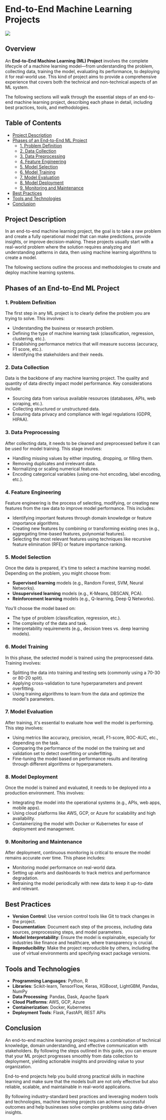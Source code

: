 # End-to-End Machine Learning Projects

![](https://github.com/Lucky-akash321/End-to-End-Machine-Learning-Projects/blob/main/0_d45LaijfljvGLqUH.png)


## Overview

An **End-to-End Machine Learning (ML) Project** involves the complete lifecycle of a machine learning model—from understanding the problem, collecting data, training the model, evaluating its performance, to deploying it for real-world use. This kind of project aims to provide a comprehensive experience that covers both the technical and non-technical aspects of an ML system.

The following sections will walk through the essential steps of an end-to-end machine learning project, describing each phase in detail, including best practices, tools, and methodologies.

## Table of Contents

- [Project Description](#project-description)
- [Phases of an End-to-End ML Project](#phases-of-an-end-to-end-ml-project)
  - [1. Problem Definition](#1-problem-definition)
  - [2. Data Collection](#2-data-collection)
  - [3. Data Preprocessing](#3-data-preprocessing)
  - [4. Feature Engineering](#4-feature-engineering)
  - [5. Model Selection](#5-model-selection)
  - [6. Model Training](#6-model-training)
  - [7. Model Evaluation](#7-model-evaluation)
  - [8. Model Deployment](#8-model-deployment)
  - [9. Monitoring and Maintenance](#9-monitoring-and-maintenance)
- [Best Practices](#best-practices)
- [Tools and Technologies](#tools-and-technologies)
- [Conclusion](#conclusion)

## Project Description

In an end-to-end machine learning project, the goal is to take a raw problem and create a fully operational model that can make predictions, provide insights, or improve decision-making. These projects usually start with a real-world problem where the solution requires analyzing and understanding patterns in data, then using machine learning algorithms to create a model.

The following sections outline the process and methodologies to create and deploy machine learning systems.

## Phases of an End-to-End ML Project

### 1. Problem Definition

The first step in any ML project is to clearly define the problem you are trying to solve. This involves:

- Understanding the business or research problem.
- Defining the type of machine learning task (classification, regression, clustering, etc.).
- Establishing performance metrics that will measure success (accuracy, F1 score, etc.).
- Identifying the stakeholders and their needs.

### 2. Data Collection

Data is the backbone of any machine learning project. The quality and quantity of data directly impact model performance. Key considerations include:

- Sourcing data from various available resources (databases, APIs, web scraping, etc.).
- Collecting structured or unstructured data.
- Ensuring data privacy and compliance with legal regulations (GDPR, HIPAA).

### 3. Data Preprocessing

After collecting data, it needs to be cleaned and preprocessed before it can be used for model training. This stage involves:

- Handling missing values by either imputing, dropping, or filling them.
- Removing duplicates and irrelevant data.
- Normalizing or scaling numerical features.
- Encoding categorical variables (using one-hot encoding, label encoding, etc.).

### 4. Feature Engineering

Feature engineering is the process of selecting, modifying, or creating new features from the raw data to improve model performance. This includes:

- Identifying important features through domain knowledge or feature importance algorithms.
- Creating new features by combining or transforming existing ones (e.g., aggregating time-based features, polynomial features).
- Selecting the most relevant features using techniques like recursive feature elimination (RFE) or feature importance ranking.

### 5. Model Selection

Once the data is prepared, it's time to select a machine learning model. Depending on the problem, you might choose from:

- **Supervised learning** models (e.g., Random Forest, SVM, Neural Networks).
- **Unsupervised learning** models (e.g., K-Means, DBSCAN, PCA).
- **Reinforcement learning** models (e.g., Q-learning, Deep Q Networks).

You’ll choose the model based on:

- The type of problem (classification, regression, etc.).
- The complexity of the data and task.
- Interpretability requirements (e.g., decision trees vs. deep learning models).

### 6. Model Training

In this phase, the selected model is trained using the preprocessed data. Training involves:

- Splitting the data into training and testing sets (commonly using a 70-30 or 80-20 split).
- Applying cross-validation to tune hyperparameters and prevent overfitting.
- Using training algorithms to learn from the data and optimize the model's parameters.

### 7. Model Evaluation

After training, it's essential to evaluate how well the model is performing. This step involves:

- Using metrics like accuracy, precision, recall, F1-score, ROC-AUC, etc., depending on the task.
- Comparing the performance of the model on the training set and validation set to detect overfitting or underfitting.
- Fine-tuning the model based on performance results and iterating through different algorithms or hyperparameters.

### 8. Model Deployment

Once the model is trained and evaluated, it needs to be deployed into a production environment. This involves:

- Integrating the model into the operational systems (e.g., APIs, web apps, mobile apps).
- Using cloud platforms like AWS, GCP, or Azure for scalability and high availability.
- Containerizing the model with Docker or Kubernetes for ease of deployment and management.

### 9. Monitoring and Maintenance

After deployment, continuous monitoring is critical to ensure the model remains accurate over time. This phase includes:

- Monitoring model performance on real-world data.
- Setting up alerts and dashboards to track metrics and performance degradation.
- Retraining the model periodically with new data to keep it up-to-date and relevant.

## Best Practices

- **Version Control**: Use version control tools like Git to track changes in the project.
- **Documentation**: Document each step of the process, including data sources, preprocessing steps, and model parameters.
- **Model Interpretability**: Ensure the model is explainable, especially for industries like finance and healthcare, where transparency is crucial.
- **Reproducibility**: Make the project reproducible by others, including the use of virtual environments and specifying exact package versions.

## Tools and Technologies

- **Programming Languages**: Python, R
- **Libraries**: Scikit-learn, TensorFlow, Keras, XGBoost, LightGBM, Pandas, NumPy
- **Data Processing**: Pandas, Dask, Apache Spark
- **Cloud Platforms**: AWS, GCP, Azure
- **Containerization**: Docker, Kubernetes
- **Deployment Tools**: Flask, FastAPI, REST APIs

## Conclusion

An end-to-end machine learning project requires a combination of technical knowledge, domain understanding, and effective communication with stakeholders. By following the steps outlined in this guide, you can ensure that your ML project progresses smoothly from data collection to deployment, yielding actionable insights and providing value to your organization.

End-to-end projects help you build strong practical skills in machine learning and make sure that the models built are not only effective but also reliable, scalable, and maintainable in real-world applications.

By following industry-standard best practices and leveraging modern tools and technologies, machine learning projects can achieve successful outcomes and help businesses solve complex problems using data-driven insights.
